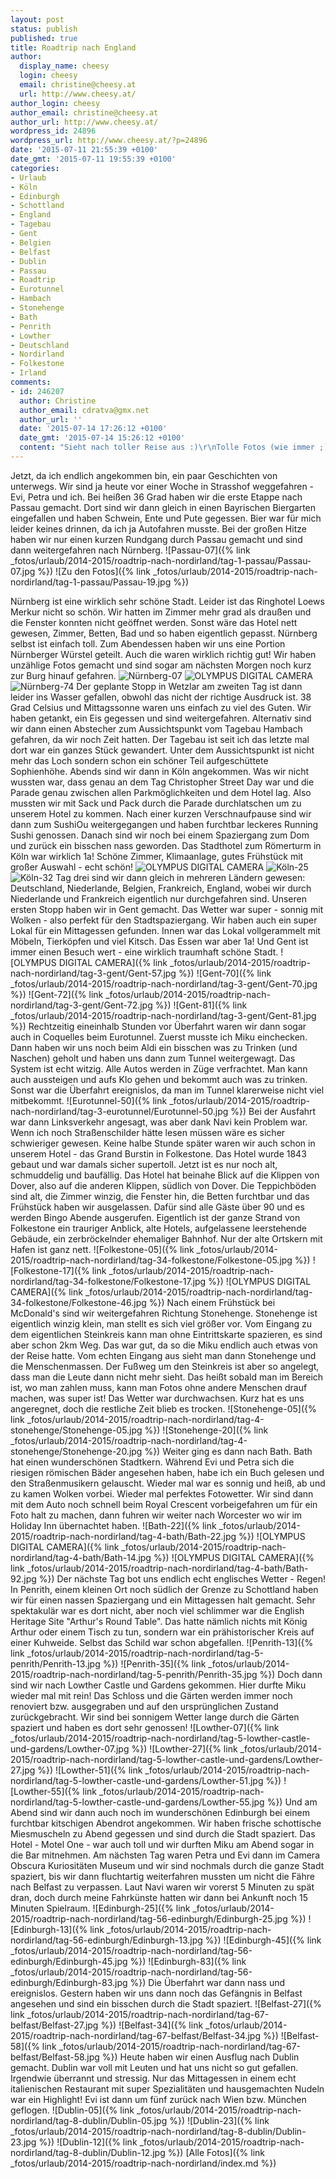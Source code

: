 ```yaml
---
layout: post
status: publish
published: true
title: Roadtrip nach England
author:
  display_name: cheesy
  login: cheesy
  email: christine@cheesy.at
  url: http://www.cheesy.at/
author_login: cheesy
author_email: christine@cheesy.at
author_url: http://www.cheesy.at/
wordpress_id: 24896
wordpress_url: http://www.cheesy.at/?p=24896
date: '2015-07-11 21:55:39 +0100'
date_gmt: '2015-07-11 19:55:39 +0100'
categories:
- Urlaub
- Köln
- Edinburgh
- Schottland
- England
- Tagebau
- Gent
- Belgien
- Belfast
- Dublin
- Passau
- Roadtrip
- Eurotunnel
- Hambach
- Stonehenge
- Bath
- Penrith
- Lowther
- Deutschland
- Nordirland
- Folkestone
- Irland
comments:
- id: 246207
  author: Christine
  author_email: cdratva@gmx.net
  author_url: ''
  date: '2015-07-14 17:26:12 +0100'
  date_gmt: '2015-07-14 15:26:12 +0100'
  content: "Sieht nach toller Reise aus :)\r\nTolle Fotos (wie immer ;) )"
---
```

Jetzt, da ich endlich angekommen bin, ein paar Geschichten von unterwegs.
Wir sind ja heute vor einer Woche in Strasshof weggefahren - Evi, Petra und ich. Bei heißen 36 Grad haben wir die erste Etappe nach Passau gemacht. Dort sind wir dann gleich in einen Bayrischen Biergarten eingefallen und haben Schwein, Ente und Pute gegessen. Bier war für mich leider keines drinnen, da ich ja Autofahren musste. Bei der großen Hitze haben wir nur einen kurzen Rundgang durch Passau gemacht und sind dann weitergefahren nach Nürnberg.
![Passau-07]({% link _fotos/urlaub/2014-2015/roadtrip-nach-nordirland/tag-1-passau/Passau-07.jpg %})
 ![Zu den Fotos]({% link _fotos/urlaub/2014-2015/roadtrip-nach-nordirland/tag-1-passau/Passau-19.jpg %})
<!--more-->
Nürnberg ist eine wirklich sehr schöne Stadt. Leider ist das Ringhotel Loews Merkur nicht so schön. Wir hatten im Zimmer mehr grad als draußen und die Fenster konnten nicht geöffnet werden. Sonst wäre das Hotel nett gewesen, Zimmer, Betten, Bad und so haben eigentlich gepasst. Nürnberg selbst ist einfach toll. Zum Abendessen haben wir uns eine Portion Nürnberger Würstel geteilt. Auch die waren wirklich richtig gut! Wir haben unzählige Fotos gemacht und sind sogar am nächsten Morgen noch kurz zur Burg hinauf gefahren.
![Nürnberg-07](http://www.cheesy.at/wp-content/uploads/Nürnberg-07.jpg)
 ![OLYMPUS DIGITAL CAMERA](http://www.cheesy.at/wp-content/uploads/Nürnberg-55.jpg)
 ![Nürnberg-74](http://www.cheesy.at/wp-content/uploads/Nürnberg-74.jpg)
Der geplante Stopp in Wetzlar am zweiten Tag ist dann leider ins Wasser gefallen, obwohl das nicht der richtige Ausdruck ist. 38 Grad Celsius und Mittagssonne waren uns einfach zu viel des Guten. Wir haben getankt, ein Eis gegessen und sind weitergefahren. Alternativ sind wir dann einen Abstecher zum Aussichtspunkt vom Tagebau Hambach gefahren, da wir noch Zeit hatten. Der Tagebau ist seit ich das letzte mal dort war ein ganzes Stück gewandert. Unter dem Aussichtspunkt ist nicht mehr das Loch sondern schon ein schöner Teil aufgeschüttete Sophienhöhe. Abends sind wir dann in Köln angekommen. Was wir nicht wussten war, dass genau an dem Tag Christopher Street Day war und die Parade genau zwischen allen Parkmöglichkeiten und dem Hotel lag. Also mussten wir mit Sack und Pack durch die Parade durchlatschen um zu unserem Hotel zu kommen. Nach einer kurzen Verschnaufpause sind wir dann zum SushiOu weitergegangen und haben furchtbar leckeres Running Sushi genossen. Danach sind wir noch bei einem Spaziergang zum Dom und zurück ein bisschen nass geworden. Das Stadthotel zum Römerturm in Köln war wirklich 1a! Schöne Zimmer, Klimaanlage, gutes Frühstück mit großer Auswahl - echt schön!
![OLYMPUS DIGITAL CAMERA](http://www.cheesy.at/wp-content/uploads/Köln-08.jpg)
 ![Köln-25](http://www.cheesy.at/wp-content/uploads/Köln-25.jpg)
 ![Köln-32](http://www.cheesy.at/wp-content/uploads/Köln-32.jpg)
Tag drei sind wir dann gleich in mehreren Ländern gewesen: Deutschland, Niederlande, Belgien, Frankreich, England, wobei wir durch Niederlande und Frankreich eigentlich nur durchgefahren sind. Unseren ersten Stopp haben wir in Gent gemacht. Das Wetter war super - sonnig mit Wolken - also perfekt für den Stadtspaziergang. Wir haben auch ein super Lokal für ein Mittagessen gefunden. Innen war das Lokal vollgerammelt mit Möbeln, Tierköpfen und viel Kitsch. Das Essen war aber 1a! Und Gent ist immer einen Besuch wert - eine wirklich traumhaft schöne Stadt.
![OLYMPUS DIGITAL CAMERA]({% link _fotos/urlaub/2014-2015/roadtrip-nach-nordirland/tag-3-gent/Gent-57.jpg %})
 ![Gent-70]({% link _fotos/urlaub/2014-2015/roadtrip-nach-nordirland/tag-3-gent/Gent-70.jpg %})
 ![Gent-72]({% link _fotos/urlaub/2014-2015/roadtrip-nach-nordirland/tag-3-gent/Gent-72.jpg %})
 ![Gent-81]({% link _fotos/urlaub/2014-2015/roadtrip-nach-nordirland/tag-3-gent/Gent-81.jpg %})
Rechtzeitig eineinhalb Stunden vor Überfahrt waren wir dann sogar auch in Coquelles beim Eurotunnel. Zuerst musste ich Miku einchecken. Dann haben wir uns noch beim Aldi ein bisschen was zu Trinken (und Naschen) geholt und haben uns dann zum Tunnel weitergewagt. Das System ist echt witzig. Alle Autos werden in Züge verfrachtet. Man kann auch aussteigen und aufs Klo gehen und bekommt auch was zu trinken. Sonst war die Überfahrt ereignislos, da man im Tunnel klarerweise nicht viel mitbekommt.
![Eurotunnel-50]({% link _fotos/urlaub/2014-2015/roadtrip-nach-nordirland/tag-3-eurotunnel/Eurotunnel-50.jpg %})
Bei der Ausfahrt war dann Linksverkehr angesagt, was aber dank Navi kein Problem war. Wenn ich noch Straßenschilder hätte lesen müssen wäre es sicher schwieriger gewesen. Keine halbe Stunde später waren wir auch schon in unserem Hotel - das Grand Burstin in Folkestone. Das Hotel wurde 1843 gebaut und war damals sicher supertoll. Jetzt ist es nur noch alt, schmuddelig und baufällig. Das Hotel hat beinahe Blick auf die Klippen von Dover, also auf die anderen Klippen, südlich von Dover. Die Teppichböden sind alt, die Zimmer winzig, die Fenster hin, die Betten furchtbar und das Frühstück haben wir ausgelassen. Dafür sind alle Gäste über 90 und es werden Bingo Abende ausgerufen. Eigentlich ist der ganze Strand von Folkestone ein trauriger Anblick, alte Hotels, aufgelassene leerstehende Gebäude, ein zerbröckelnder ehemaliger Bahnhof. Nur der alte Ortskern mit Hafen ist ganz nett.
![Folkestone-05]({% link _fotos/urlaub/2014-2015/roadtrip-nach-nordirland/tag-34-folkestone/Folkestone-05.jpg %})
 ![Folkestone-17]({% link _fotos/urlaub/2014-2015/roadtrip-nach-nordirland/tag-34-folkestone/Folkestone-17.jpg %})
 ![OLYMPUS DIGITAL CAMERA]({% link _fotos/urlaub/2014-2015/roadtrip-nach-nordirland/tag-34-folkestone/Folkestone-46.jpg %})
Nach einem Frühstück bei McDonald's sind wir weitergefahren Richtung Stonehenge. Stonehenge ist eigentlich winzig klein, man stellt es sich viel größer vor. Vom Eingang zu dem eigentlichen Steinkreis kann man ohne Eintrittskarte spazieren, es sind aber schon 2km Weg. Das war gut, da so die Miku endlich auch etwas von der Reise hatte. Vom echten Eingang aus sieht man dann Stonehenge und die Menschenmassen. Der Fußweg um den Steinkreis ist aber so angelegt, dass man die Leute dann nicht mehr sieht. Das heißt sobald man im Bereich ist, wo man zahlen muss, kann man Fotos ohne andere Menschen drauf machen, was super ist! Das Wetter war durchwachsen. Kurz hat es uns angeregnet, doch die restliche Zeit blieb es trocken.
![Stonehenge-05]({% link _fotos/urlaub/2014-2015/roadtrip-nach-nordirland/tag-4-stonehenge/Stonehenge-05.jpg %})
 ![Stonehenge-20]({% link _fotos/urlaub/2014-2015/roadtrip-nach-nordirland/tag-4-stonehenge/Stonehenge-20.jpg %})
Weiter ging es dann nach Bath. Bath hat einen wunderschönen Stadtkern. Während Evi und Petra sich die riesigen römischen Bäder angesehen haben, habe ich ein Buch gelesen und den Straßenmusikern gelauscht. Wieder mal war es sonnig und heiß, ab und zu kamen Wolken vorbei. Wieder mal perfektes Fotowetter. Wir sind dann mit dem Auto noch schnell beim Royal Crescent vorbeigefahren um für ein Foto halt zu machen, dann fuhren wir weiter nach Worcester wo wir im Holiday Inn übernachtet haben.
![Bath-22]({% link _fotos/urlaub/2014-2015/roadtrip-nach-nordirland/tag-4-bath/Bath-22.jpg %})
 ![OLYMPUS DIGITAL CAMERA]({% link _fotos/urlaub/2014-2015/roadtrip-nach-nordirland/tag-4-bath/Bath-14.jpg %})
 ![OLYMPUS DIGITAL CAMERA]({% link _fotos/urlaub/2014-2015/roadtrip-nach-nordirland/tag-4-bath/Bath-92.jpg %})
Der nächste Tag bot uns endlich echt englisches Wetter - Regen! In Penrith, einem kleinen Ort noch südlich der Grenze zu Schottland haben wir für einen nassen Spaziergang und ein Mittagessen halt gemacht. Sehr spektakulär war es dort nicht, aber noch viel schlimmer war die English Heritage Site "Arthur's Round Table". Das hatte nämlich nichts mit König Arthur oder einem Tisch zu tun, sondern war ein prähistorischer Kreis auf einer Kuhweide. Selbst das Schild war schon abgefallen.
![Penrith-13]({% link _fotos/urlaub/2014-2015/roadtrip-nach-nordirland/tag-5-penrith/Penrith-13.jpg %})
 ![Penrith-35]({% link _fotos/urlaub/2014-2015/roadtrip-nach-nordirland/tag-5-penrith/Penrith-35.jpg %})
Doch dann sind wir nach Lowther Castle und Gardens gekommen. Hier durfte Miku wieder mal mit rein! Das Schloss und die Gärten werden immer noch renoviert bzw. ausgegraben und auf den ursprünglichen Zustand zurückgebracht. Wir sind bei sonnigem Wetter lange durch die Gärten spaziert und haben es dort sehr genossen!
![Lowther-07]({% link _fotos/urlaub/2014-2015/roadtrip-nach-nordirland/tag-5-lowther-castle-und-gardens/Lowther-07.jpg %})
 ![Lowther-27]({% link _fotos/urlaub/2014-2015/roadtrip-nach-nordirland/tag-5-lowther-castle-und-gardens/Lowther-27.jpg %})
 ![Lowther-51]({% link _fotos/urlaub/2014-2015/roadtrip-nach-nordirland/tag-5-lowther-castle-und-gardens/Lowther-51.jpg %})
 ![Lowther-55]({% link _fotos/urlaub/2014-2015/roadtrip-nach-nordirland/tag-5-lowther-castle-und-gardens/Lowther-55.jpg %})
Und am Abend sind wir dann auch noch im wunderschönen Edinburgh bei einem furchtbar kitschigen Abendrot angekommen. Wir haben frische schottische Miesmuscheln zu Abend gegessen und sind durch die Stadt spaziert. Das Hotel - Motel One - war auch toll und wir durften Miku am Abend sogar in die Bar mitnehmen. Am nächsten Tag waren Petra und Evi dann im Camera Obscura Kuriositäten Museum und wir sind nochmals durch die ganze Stadt spaziert, bis wir dann fluchtartig weiterfahren mussten um nicht die Fähre nach Belfast zu verpassen. Laut Navi waren wir vorerst 5 Minuten zu spät dran, doch durch meine Fahrkünste hatten wir dann bei Ankunft noch 15 Minuten Spielraum.
![Edinburgh-25]({% link _fotos/urlaub/2014-2015/roadtrip-nach-nordirland/tag-56-edinburgh/Edinburgh-25.jpg %})
 ![Edinburgh-13]({% link _fotos/urlaub/2014-2015/roadtrip-nach-nordirland/tag-56-edinburgh/Edinburgh-13.jpg %})
 ![Edinburgh-45]({% link _fotos/urlaub/2014-2015/roadtrip-nach-nordirland/tag-56-edinburgh/Edinburgh-45.jpg %})
 ![Edinburgh-83]({% link _fotos/urlaub/2014-2015/roadtrip-nach-nordirland/tag-56-edinburgh/Edinburgh-83.jpg %})
Die Überfahrt war dann nass und ereignislos.
Gestern haben wir uns dann noch das Gefängnis in Belfast angesehen und sind ein bisschen durch die Stadt spaziert.
![Belfast-27]({% link _fotos/urlaub/2014-2015/roadtrip-nach-nordirland/tag-67-belfast/Belfast-27.jpg %})
 ![Belfast-34]({% link _fotos/urlaub/2014-2015/roadtrip-nach-nordirland/tag-67-belfast/Belfast-34.jpg %})
 ![Belfast-58]({% link _fotos/urlaub/2014-2015/roadtrip-nach-nordirland/tag-67-belfast/Belfast-58.jpg %})
Heute haben wir einen Ausflug nach Dublin gemacht. Dublin war voll mit Leuten und hat uns nicht so gut gefallen. Irgendwie überrannt und stressig. Nur das Mittagessen in einem echt italienischen Restaurant mit super Spezialitäten und hausgemachten Nudeln war ein Highlight! Evi ist dann um fünf zurück nach Wien bzw. München geflogen.
![Dublin-05]({% link _fotos/urlaub/2014-2015/roadtrip-nach-nordirland/tag-8-dublin/Dublin-05.jpg %})
 ![Dublin-23]({% link _fotos/urlaub/2014-2015/roadtrip-nach-nordirland/tag-8-dublin/Dublin-23.jpg %})
 ![Dublin-12]({% link _fotos/urlaub/2014-2015/roadtrip-nach-nordirland/tag-8-dublin/Dublin-12.jpg %})
[Alle Fotos]({% link _fotos/urlaub/2014-2015/roadtrip-nach-nordirland/index.md %})
